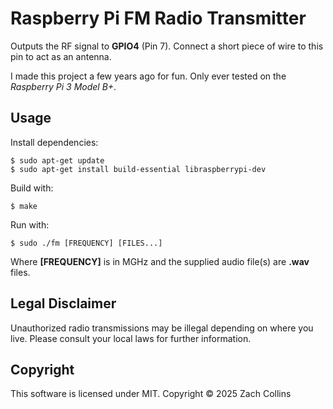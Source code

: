 # Raspberry Pi FM Radio Transmitter

Outputs the RF signal to **GPIO4** (Pin 7). Connect a short piece of wire to this pin to act as an antenna.

I made this project a few years ago for fun. Only ever tested on the _Raspberry Pi 3 Model B+_.

## Usage

Install dependencies:

```
$ sudo apt-get update
$ sudo apt-get install build-essential libraspberrypi-dev
```

Build with:

```
$ make
```

Run with:

```
$ sudo ./fm [FREQUENCY] [FILES...]
```

Where **[FREQUENCY]** is in MGHz and the supplied audio file(s) are **.wav** files.

## Legal Disclaimer

Unauthorized radio transmissions may be illegal depending on where you live. Please consult your local laws for further information.

## Copyright

This software is licensed under MIT. Copyright © 2025 Zach Collins
